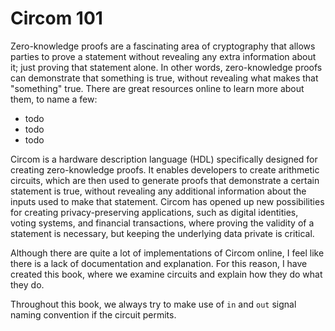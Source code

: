 # Circom 101

Zero-knowledge proofs are a fascinating area of cryptography that allows parties to prove a statement without revealing any extra information about it; just proving that statement alone. In other words, zero-knowledge proofs can demonstrate that something is true, without revealing what makes that "something" true. There are great resources online to learn more about them, to name a few:

- todo
- todo
- todo

Circom is a hardware description language (HDL) specifically designed for creating zero-knowledge proofs. It enables developers to create arithmetic circuits, which are then used to generate proofs that demonstrate a certain statement is true, without revealing any additional information about the inputs used to make that statement. Circom has opened up new possibilities for creating privacy-preserving applications, such as digital identities, voting systems, and financial transactions, where proving the validity of a statement is necessary, but keeping the underlying data private is critical.

Although there are quite a lot of implementations of Circom online, I feel like there is a lack of documentation and explanation. For this reason, I have created this book, where we examine circuits and explain how they do what they do.

Throughout this book, we always try to make use of `in` and `out` signal naming convention if the circuit permits.
